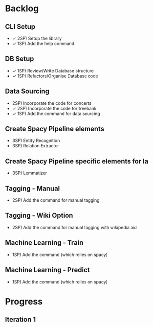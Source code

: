 # Backlog

## CLI Setup
- ✓ 2SP) Setup the library
- ✓ 1SP) Add the help command

## DB Setup
- ✓ 1SP) Review/Write Database structure
- ✓ 1SP) Refactors/Organise Database code
  
## Data Sourcing
- 2SP) Incorporate the code for concerts
- ✓ 2SP) Incorporate the code for treebank
- ✓ 1SP) Add the command for data sourcing

## Create Spacy Pipeline elements
- 3SP) Entity Recognition
- 3SP) Relation Extractor

## Create Spacy Pipeline specific elements for la
- 3SP) Lemmatizer

## Tagging - Manual
- 2SP) Add the command for manual tagging

## Tagging - Wiki Option
- 2SP) Add the command for manual tagging with wikipedia aid

## Machine Learning - Train
- 1SP) Add the command (which relies on spacy)

## Machine Learning - Predict
- 1SP) Add the command (which relies on spacy)

# Progress

## Iteration 1